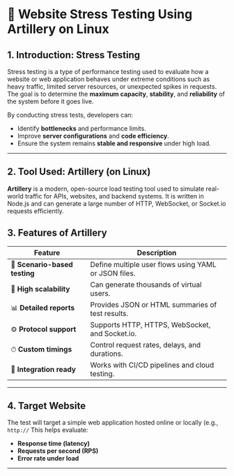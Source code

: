 # 🧪 Website Stress Testing Using Artillery on Linux

## 1. Introduction: Stress Testing

Stress testing is a type of performance testing used to evaluate how a website or web application behaves under extreme conditions such as heavy traffic, limited server resources, or unexpected spikes in requests.
The goal is to determine the **maximum capacity**, **stability**, and **reliability** of the system before it goes live.

By conducting stress tests, developers can:

* Identify **bottlenecks** and performance limits.
* Improve **server configurations** and **code efficiency**.
* Ensure the system remains **stable and responsive** under high load.

---

## 2. Tool Used: Artillery (on Linux)

**Artillery** is a modern, open-source load testing tool used to simulate real-world traffic for APIs, websites, and backend systems.
It is written in Node.js and can generate a large number of HTTP, WebSocket, or Socket.io requests efficiently.


## 3. Features of Artillery

| Feature                       | Description                                          |
| ----------------------------- | ---------------------------------------------------- |
| 🧩 **Scenario-based testing** | Define multiple user flows using YAML or JSON files. |
| 🚀 **High scalability**       | Can generate thousands of virtual users.             |
| 📊 **Detailed reports**       | Provides JSON or HTML summaries of test results.     |
| ⚙️ **Protocol support**       | Supports HTTP, HTTPS, WebSocket, and Socket.io.      |
| ⏱ **Custom timings**          | Control request rates, delays, and durations.        |
| 🧠 **Integration ready**      | Works with CI/CD pipelines and cloud testing.        |

---

## 4. Target Website

The test will target a simple web application hosted online or locally (e.g., `http://`
This helps evaluate:

* **Response time (latency)**
* **Requests per second (RPS)**
* **Error rate under load**


---



